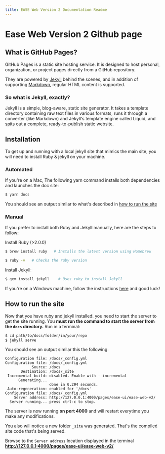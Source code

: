 ```yaml
---
title: EASE Web Version 2 Documentation Readme
---
```


# Ease Web Version 2 Github page

## What is GitHub Pages?

GitHub Pages is a static site hosting service. It is designed to host personal, organization, or project pages directly from a GitHub repository.

They are powered by [Jekyll](https://jekyllrb.com/) behind the scenes, and in addition of supporting [Markdown](https://daringfireball.net/projects/markdown/), regular HTML content is supported.

### So what is Jekyll, exactly?

Jekyll is a simple, blog-aware, static site generator. It takes a template directory containing raw text files in various formats, runs it through a converter (like Markdown) and Jekyll's template engine called Liquid, and spits out a complete, ready-to-publish static website.

## Installation

To get up and running with a local jekyll site that mimics the main site, you will need to install Ruby & jekyll on your machine.

### Automated

If you're on a Mac, The following yarn command installs both dependencies and launches the doc site:

```bash
$ yarn docs
```

You should see an output similar to what's described in [how to run the site](#how-to-run-the-site)

### Manual

If you prefer to install both Ruby and Jekyll manually, here are the steps to follow:

Install Ruby (>2.0.0)

```bash
$ brew install ruby   # Installs the latest version using Homebrew
```

```bash
$ ruby -v   # Checks the ruby version
```

Install Jekyll:

```bash
$ gem install jekyll    # Uses ruby to install Jekyll
```

If you're on a Windows machine, follow the instructions [here](https://jekyllrb.com/docs/windows/#installation) and good luck!

## How to run the site

Now that you have ruby and jekyll installed. you need to start the server to get the site running. You **must run the command to start the server from the `docs` directory.**
 Run in a terminal:

```bash
$ cd path/to/docs/folder/in/your/repo
$ jekyll serve
```

You should see an output similar this the following:

```text
Configuration file: /docs/_config.yml
Configuration file: /docs/_config.yml
            Source: /docs
       Destination: /docs/_site
 Incremental build: disabled. Enable with --incremental
      Generating...
                    done in 0.294 seconds.
 Auto-regeneration: enabled for '/docs'
Configuration file: /docs/_config.yml
    Server address: http://127.0.0.1:4000/pages/ease-ui/ease-web-v2/
  Server running... press ctrl-c to stop.
```

The server is now running **on port 4000** and will restart everytime you make any modifications.

You also will notice a new folder `_site` was generated. That's the compiled site code that's being served.

Browse to the `Server address` location displayed in the terminal **http://127.0.0.1:4000/pages/ease-ui/ease-web-v2/**
